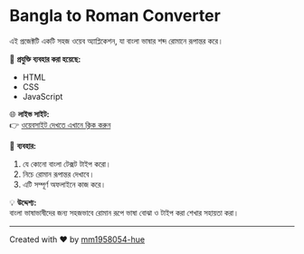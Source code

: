 # Bangla to Roman Converter

এই প্রজেক্টটি একটি সহজ ওয়েব অ্যাপ্লিকেশন, যা বাংলা ভাষার শব্দ রোমানে রূপান্তর করে।

🔧 **প্রযুক্তি ব্যবহার করা হয়েছে:**
- HTML
- CSS
- JavaScript

🌐 **লাইভ সাইট:**  
👉 [ওয়েবসাইট দেখতে এখানে ক্লিক করুন](https://mm1958054-hue.github.io/bangla2roman)

📁 **ব্যবহার:**
1. যে কোনো বাংলা টেক্সট টাইপ করো।
2. নিচে রোমান রূপান্তর দেখাবে।
3. এটি সম্পূর্ণ অফলাইনে কাজ করে।

💡 **উদ্দেশ্য:**  
বাংলা ভাষাভাষীদের জন্য সহজভাবে রোমান রূপে ভাষা বোঝা ও টাইপ করা শেখার সহায়তা করা।

---

Created with ❤️ by [mm1958054-hue](https://github.com/mm1958054-hue)
